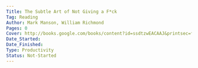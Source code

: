 ```yaml
---
Title: The Subtle Art of Not Giving a F*ck
Tag: Reading
Author: Mark Manson, William Richmond
Pages: 0
Cover: http://books.google.com/books/content?id=ssdtzwEACAAJ&printsec=frontcover&img=1&zoom=1&source=gbs_api
Date_Started:
Date_Finished:
Type: Productivity
Status: Not-Started
---
```

